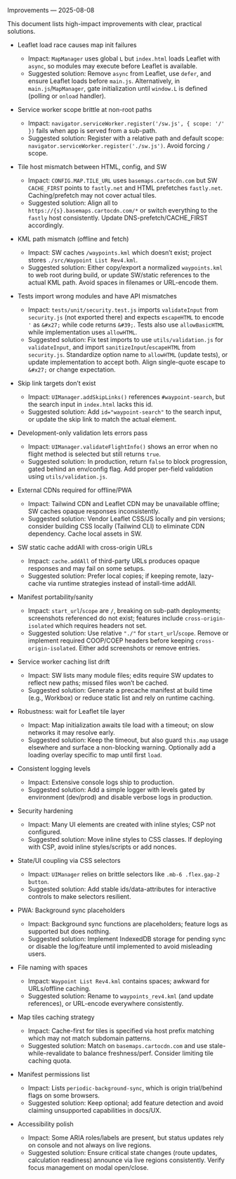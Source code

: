 Improvements — 2025-08-08

This document lists high-impact improvements with clear, practical solutions.

- Leaflet load race causes map init failures
  - Impact: `MapManager` uses global `L` but `index.html` loads Leaflet with `async`, so modules may execute before Leaflet is available.
  - Suggested solution: Remove `async` from Leaflet, use `defer`, and ensure Leaflet loads before `main.js`. Alternatively, in `main.js`/`MapManager`, gate initialization until `window.L` is defined (polling or `onload` handler).

- Service worker scope brittle at non-root paths
  - Impact: `navigator.serviceWorker.register('/sw.js', { scope: '/' })` fails when app is served from a sub-path.
  - Suggested solution: Register with a relative path and default scope: `navigator.serviceWorker.register('./sw.js')`. Avoid forcing `/` scope.

- Tile host mismatch between HTML, config, and SW
  - Impact: `CONFIG.MAP.TILE_URL` uses `basemaps.cartocdn.com` but SW `CACHE_FIRST` points to `fastly.net` and HTML prefetches `fastly.net`. Caching/prefetch may not cover actual tiles.
  - Suggested solution: Align all to `https://{s}.basemaps.cartocdn.com/*` or switch everything to the `fastly` host consistently. Update DNS-prefetch/CACHE_FIRST accordingly.

- KML path mismatch (offline and fetch)
  - Impact: SW caches `/waypoints.kml` which doesn’t exist; project stores `./src/Waypoint List Rev4.kml`.
  - Suggested solution: Either copy/export a normalized `waypoints.kml` to web root during build, or update SW/static references to the actual KML path. Avoid spaces in filenames or URL-encode them.

- Tests import wrong modules and have API mismatches
  - Impact: `tests/unit/security.test.js` imports `validateInput` from `security.js` (not exported there) and expects `escapeHTML` to encode `'` as `&#x27;` while code returns `&#39;`. Tests also use `allowBasicHTML` while implementation uses `allowHTML`.
  - Suggested solution: Fix test imports to use `utils/validation.js` for `validateInput`, and import `sanitizeInput`/`escapeHTML` from `security.js`. Standardize option name to `allowHTML` (update tests), or update implementation to accept both. Align single-quote escape to `&#x27;` or change expectation.

- Skip link targets don’t exist
  - Impact: `UIManager.addSkipLinks()` references `#waypoint-search`, but the search input in `index.html` lacks this id.
  - Suggested solution: Add `id="waypoint-search"` to the search input, or update the skip link to match the actual element.

- Development-only validation lets errors pass
  - Impact: `UIManager.validateFlightInfo()` shows an error when no flight method is selected but still returns `true`.
  - Suggested solution: In production, return `false` to block progression, gated behind an env/config flag. Add proper per-field validation using `utils/validation.js`.

- External CDNs required for offline/PWA
  - Impact: Tailwind CDN and Leaflet CDN may be unavailable offline; SW caches opaque responses inconsistently.
  - Suggested solution: Vendor Leaflet CSS/JS locally and pin versions; consider building CSS locally (Tailwind CLI) to eliminate CDN dependency. Cache local assets in SW.

- SW static cache addAll with cross-origin URLs
  - Impact: `cache.addAll` of third-party URLs produces opaque responses and may fail on some setups.
  - Suggested solution: Prefer local copies; if keeping remote, lazy-cache via runtime strategies instead of install-time addAll.

- Manifest portability/sanity
  - Impact: `start_url`/`scope` are `/`, breaking on sub-path deployments; screenshots referenced do not exist; features include `cross-origin-isolated` which requires headers not set.
  - Suggested solution: Use relative `"./"` for `start_url`/`scope`. Remove or implement required COOP/COEP headers before keeping `cross-origin-isolated`. Either add screenshots or remove entries.

- Service worker caching list drift
  - Impact: SW lists many module files; edits require SW updates to reflect new paths; missed files won’t be cached.
  - Suggested solution: Generate a precache manifest at build time (e.g., Workbox) or reduce static list and rely on runtime caching.

- Robustness: wait for Leaflet tile layer
  - Impact: Map initialization awaits tile load with a timeout; on slow networks it may resolve early.
  - Suggested solution: Keep the timeout, but also guard `this.map` usage elsewhere and surface a non-blocking warning. Optionally add a loading overlay specific to map until first `load`.

- Consistent logging levels
  - Impact: Extensive console logs ship to production.
  - Suggested solution: Add a simple logger with levels gated by environment (dev/prod) and disable verbose logs in production.

- Security hardening
  - Impact: Many UI elements are created with inline styles; CSP not configured.
  - Suggested solution: Move inline styles to CSS classes. If deploying with CSP, avoid inline styles/scripts or add nonces.

- State/UI coupling via CSS selectors
  - Impact: `UIManager` relies on brittle selectors like `.mb-6 .flex.gap-2 button`.
  - Suggested solution: Add stable ids/data-attributes for interactive controls to make selectors resilient.

- PWA: Background sync placeholders
  - Impact: Background sync functions are placeholders; feature logs as supported but does nothing.
  - Suggested solution: Implement IndexedDB storage for pending sync or disable the log/feature until implemented to avoid misleading users.

- File naming with spaces
  - Impact: `Waypoint List Rev4.kml` contains spaces; awkward for URLs/offline caching.
  - Suggested solution: Rename to `waypoints_rev4.kml` (and update references), or URL-encode everywhere consistently.

- Map tiles caching strategy
  - Impact: Cache-first for tiles is specified via host prefix matching which may not match subdomain patterns.
  - Suggested solution: Match on `basemaps.cartocdn.com` and use stale-while-revalidate to balance freshness/perf. Consider limiting tile caching quota.

- Manifest permissions list
  - Impact: Lists `periodic-background-sync`, which is origin trial/behind flags on some browsers.
  - Suggested solution: Keep optional; add feature detection and avoid claiming unsupported capabilities in docs/UX.

- Accessibility polish
  - Impact: Some ARIA roles/labels are present, but status updates rely on console and not always on live regions.
  - Suggested solution: Ensure critical state changes (route updates, calculation readiness) announce via live regions consistently. Verify focus management on modal open/close.


